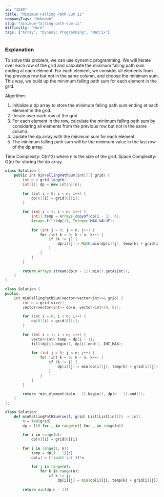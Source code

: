 ```yaml
---
id: "1289"
title: "Minimum Falling Path Sum II"
companyTags: "Unknown"
slug: "minimum-falling-path-sum-ii"
difficulty: "Hard"
tags: ["Array", "Dynamic Programming", "Matrix"]
---
```


### Explanation

To solve this problem, we can use dynamic programming. We will iterate over each row of the grid and calculate the minimum falling path sum ending at each element. For each element, we consider all elements from the previous row but not in the same column, and choose the minimum sum. This way, we build up the minimum falling path sum for each element in the grid.

Algorithm:
1. Initialize a dp array to store the minimum falling path sum ending at each element in the grid.
2. Iterate over each row of the grid.
3. For each element in the row, calculate the minimum falling path sum by considering all elements from the previous row but not in the same column.
4. Update the dp array with the minimum sum for each element.
5. The minimum falling path sum will be the minimum value in the last row of the dp array.

Time Complexity: O(n^2) where n is the size of the grid.
Space Complexity: O(n) for storing the dp array.
```java
class Solution {
    public int minFallingPathSum(int[][] grid) {
        int n = grid.length;
        int[][] dp = new int[n][n];
        
        for (int i = 0; i < n; i++) {
            dp[0][i] = grid[0][i];
        }
        
        for (int i = 1; i < n; i++) {
            int[] temp = Arrays.copyOf(dp[i - 1], n);
            Arrays.fill(dp[i], Integer.MAX_VALUE);
            
            for (int j = 0; j < n; j++) {
                for (int k = 0; k < n; k++) {
                    if (k != j) {
                        dp[i][j] = Math.min(dp[i][j], temp[k] + grid[i][j]);
                    }
                }
            }
        }
        
        return Arrays.stream(dp[n - 1]).min().getAsInt();
    }
}
```

```cpp
class Solution {
public:
    int minFallingPathSum(vector<vector<int>>& grid) {
        int n = grid.size();
        vector<vector<int>> dp(n, vector<int>(n, 0));
        
        for (int i = 0; i < n; i++) {
            dp[0][i] = grid[0][i];
        }
        
        for (int i = 1; i < n; i++) {
            vector<int> temp = dp[i - 1];
            fill(dp[i].begin(), dp[i].end(), INT_MAX);
            
            for (int j = 0; j < n; j++) {
                for (int k = 0; k < n; k++) {
                    if (k != j) {
                        dp[i][j] = min(dp[i][j], temp[k] + grid[i][j]);
                    }
                }
            }
        }
        
        return *min_element(dp[n - 1].begin(), dp[n - 1].end());
    }
};
```

```python
class Solution:
    def minFallingPathSum(self, grid: List[List[int]]) -> int:
        n = len(grid)
        dp = [[0 for _ in range(n)] for _ in range(n)]
        
        for i in range(n):
            dp[0][i] = grid[0][i]
        
        for i in range(1, n):
            temp = dp[i - 1][:]
            dp[i] = [float('inf')]*n
            
            for j in range(n):
                for k in range(n):
                    if k != j:
                        dp[i][j] = min(dp[i][j], temp[k] + grid[i][j])
        
        return min(dp[n - 1])
```